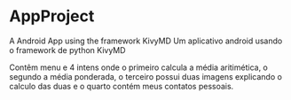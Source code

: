 # AppProject
A Android App using the framework KivyMD
Um aplicativo android usando o framework de python KivyMD

Contêm menu e 4 intens onde o primeiro calcula a média aritimética, o segundo a média ponderada, o terceiro possui duas imagens explicando o calculo das duas e o quarto contém meus contatos pessoais.

